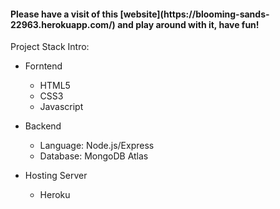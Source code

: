 <h4>Please have a visit of this [website](https://blooming-sands-22963.herokuapp.com/) and play around with it, have fun!</h4>

<p>Project Stack Intro:<P>

+ Forntend
  + HTML5
  + CSS3
  + Javascript

+ Backend
  + Language: Node.js/Express
  + Database: MongoDB Atlas

+ Hosting Server
  + Heroku
